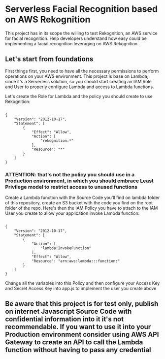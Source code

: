 <h1>Serverless Facial Recognition based on AWS Rekognition</h1>

This project has in its scope the willing to test Rekognition, an AWS service for facial recognition. 
Help developers understand how easy could be implementing a facial recognition leveraging on AWS Rekognition.

<h2>Let's start from foundations</h2>

First things first, you need to have all the necessary permissions to perform operations on your AWS environment.
This project is base on Lambda, since it's a Serverless solution, so you should start creating an IAM Role and User to properly configure Lambda and access to Lambda functions.

Let's create the Role for Lambda and the policy you should create to use Rekognition:

<code>
{
    "Version": "2012-10-17",
    "Statement": [
        {
            "Effect": "Allow",
            "Action": [
                "rekognition:*"
            ],
            "Resource": "*"
        }
    ]
}
</code>

<h3>ATTENTION: that's not the policy you should use in a Production environment, in which you should embrace Least Privilege model to restrict access to unused functions</h3>

Create a Lambda function with the Source Code you'll find on lambda folder of this repository, create an S3 bucket with the code you find on the root folder of the repo.
Here's then the IAM Policy you have to attach to the IAM User you create to allow your application invoke Lambda function:

<code>
{
    "Version": "2012-10-17",
    "Statement": [
        {
            "Action": [
                "lambda:InvokeFunction"
            ],
            "Effect": "Allow",
            "Resource": "arn:aws:lambda:<AWSRegion>:<yourAccountId>:function:<functionName>"
        }
    ]
}
</code>

Change all the variables into this Policy and then configure your Access Key and Secret Access Key into app.js to implement the user you create above

<h2>Be aware that this project is for test only, publish on internet Javascript Source Code with confidential information into it it's not recommendable. If you want to use it into your Production environment consider using AWS API Gateway to create an API to call the Lambda function without having to pass any credential</h2>